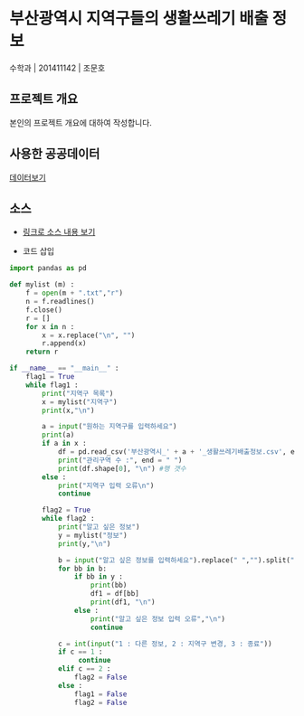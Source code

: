 # 부산광역시 지역구들의 생활쓰레기 배출 정보

수학과 | 201411142 | 조문호 


## 프로젝트 개요
본인의 프로젝트 개요에 대하여 작성합니다.

## 사용한 공공데이터 
[데이터보기](https://github.com/cybermin/python2019/blob/master/%EB%B6%80%EC%82%B0%EA%B5%90%ED%86%B5%EA%B3%B5%EC%82%AC_%EB%8F%84%EC%8B%9C%EC%B2%A0%EB%8F%84%EC%97%AD%EC%82%AC%EC%A0%95%EB%B3%B4_20190520.csv)

## 소스
* [링크로 소스 내용 보기](https://github.com/munhooooooo/python2019/blob/master/test.py) 

* 코드 삽입
~~~python
import pandas as pd

def mylist (m) :
    f = open(m + ".txt","r")
    n = f.readlines()
    f.close()
    r = []
    for x in n :
        x = x.replace("\n", "")
        r.append(x)
    return r

if __name__ == "__main__" :
    flag1 = True
    while flag1 :
        print("지역구 목록")
        x = mylist("지역구")
        print(x,"\n")

        a = input("원하는 지역구를 입력하세요")
        print(a)
        if a in x :
            df = pd.read_csv('부산광역시_' + a + '_생활쓰레기배출정보.csv', engine = 'python')
            print("관리구역 수 :", end = " ")
            print(df.shape[0], "\n") #행 갯수
        else :
            print("지역구 입력 오류\n")
            continue

        flag2 = True
        while flag2 :
            print("알고 싶은 정보")
            y = mylist("정보")
            print(y,"\n")

            b = input("알고 싶은 정보를 입력하세요").replace(" ","").split(",")
            for bb in b:
                if bb in y :
                    print(bb)
                    df1 = df[bb]
                    print(df1, "\n")
                else :
                    print("알고 싶은 정보 입력 오류","\n")
                    continue

            c = int(input("1 : 다른 정보, 2 : 지역구 변경, 3 : 종료"))
            if c == 1 :
                 continue
            elif c == 2 :
                flag2 = False
            else :
                flag1 = False
                flag2 = False
~~~
